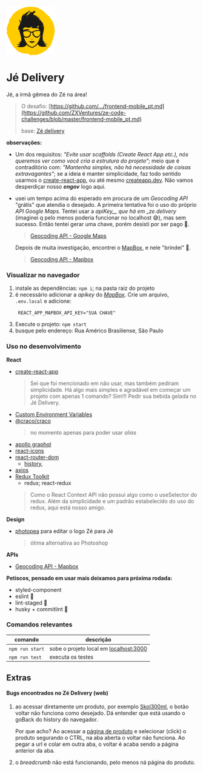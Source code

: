 ![Jé Delivery](./public/favicon.png)

# Jé Delivery

Jé, a irmã gêmea do Zé na área!

> O desafio: [https://github.com/.../frontend-mobile_pt.md](https://github.com/ZXVentures/ze-code-challenges/blob/master/frontend-mobile_pt.md)
>
> base: [Zé delivery](https://www.ze.delivery/)



**observações:**

- Um dos requisitos: _"Evite usar scaffolds (Create React App etc.), nós queremos ver como você cria a estrutura do projeto"_; meio que é contraditório com: _"Mantenha simples, não há necessidade de coisas extravagantes"_; se a ideia é manter simplicidade, faz todo sentido usarmos o [create-react-app](https://github.com/facebook/create-react-app), ou até mesmo [createapp.dev](https://createapp.dev/). Não vamos desperdiçar nosso _**engov**_ logo aqui.

- usei um tempo acima do esperado em procura de um _Geocoding API_ "grátis" que atendia o desejado. A primeira tentativa foi o uso do próprio _API Google Maps_. Tentei usar a _apiKey\_\_ que há em \_ze.delivery_ (imaginei q pelo menos poderia funcionar no localhost 😅), mas sem sucesso. Então tentei gerar uma chave, porém desisti por ser pago 💸.
  > [Geocoding API - Google Maps](https://console.cloud.google.com/apis/library/geocoding-backend.googleapis.com?project=tradutor-cbc&supportedpurview=project)

  Depois de muita investigação, encontrei o [MapBox](https://www.mapbox.com/), e nele "brindei" 🍻.

  > [Geocoding API - Mapbox](https://docs.mapbox.com/api/search/geocoding/)

### Visualizar no navegador 

1. instale as dependências: `npm i`; na pasta raiz do projeto
1. é necessário adicionar a _apikey_ do _[MapBox](https://docs.mapbox.com/)_. Crie um arquivo, `.env.local` e adicione:
   ```
    REACT_APP_MAPBOX_API_KEY="SUA CHAVE"
   ```
1. Execute o projeto: `npm start`
1. busque pelo endereço: Rua Américo Brasiliense, São Paulo


### Uso no desenvolvimento

**React**

- [create-react-app](https://github.com/facebook/create-react-app)
  > Sei que foi mencionado em não usar, mas também pediram simplicidade. Há algo mais simples e agradável em começar um projeto com apenas 1 comando? Sim!!! Pedir sua bebida gelada no Jé Delivery.  
- [Custom Environment Variables](https://create-react-app.dev/docs/adding-custom-environment-variables/)
- [@craco/craco](https://www.npmjs.com/package/@craco/craco)
  > no momento apenas para poder usar _alias_
- [apollo graphql](https://www.apollographql.com/docs/react/get-started/)
- [react-icons](https://react-icons.github.io/react-icons)
- [react-router-dom](https://reactrouter.com/web/guides/quick-start)
  - [history](https://github.com/ReactTraining/history/tree/28c89f4091ae9e1b0001341ea60c629674e83627/docs),
- [axios](https://github.com/axios/axios)
- [Redux Toolkit](https://redux-toolkit.js.org/introduction/getting-started)
  - redux; react-redux
  > Como o React Context API não possui algo como o useSelector do redux. Além da simplicidade e um padrão estabelecido do uso do redux, aqui está nosso amigo.

**Design**

- [photopea](photopea.com/) para editar o logo Zé para Jé

  > ótima alternativa ao Photoshop

**APIs**

- [Geocoding API - Mapbox](https://docs.mapbox.com/api/search/geocoding/)

**Petiscos, pensado em usar mais deixamos para próxima rodada:**

- styled-component
- eslint 💛
- lint-staged 💛
- husky + commitlint 💛


### Comandos relevantes

| comando | descrição |
| --- | --- |
| `npm run start` | sobe o projeto local em [localhost:3000](http://localhost:3000)
| `npm run test` | executa os testes |

## Extras
#### Bugs encontrados no Zé Delivery (web)

1. ao acessar diretamente um produto, por exemplo [Skol300ml](https://www.ze.delivery/entrega-produto/8725/skol-300ml-apenas-o-liquido), o botão voltar não funciona como desejado. Dá entender que está usando o goBack do history do navegador.

   Por que acho? Ao acessar a [página de produto](https://www.ze.delivery/produtos) e selecionar (click) o produto segurando o CTRL, na aba aberta o voltar não funciona. Ao pegar a url e colar em outra aba, o voltar é acaba sendo a página anterior da aba.

1. o _breadcrumb_ não está funcionando, pelo menos ná página do produto.
